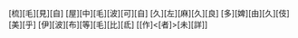 [梳][毛][見][自] [屋][中][毛][波][可][自] [久][左][麻][久][良] [多][婢][由][久][伎][美][乎] [伊][波][布][等][毛][比][氐] [[作]<[者]>[未][詳]]
